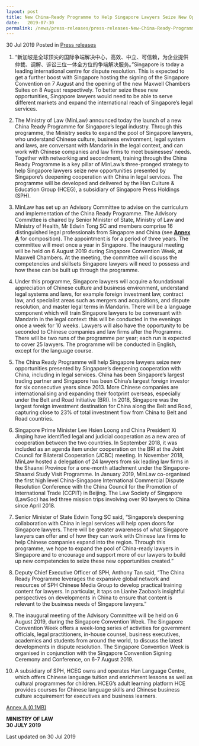 ```yaml
---
layout: post
title: New China-Ready Programme to Help Singapore Lawyers Seize New Opportunities
date:   2019-07-30
permalink: /news/press-releases/press-releases-New-China-Ready-Programme-to-Help-Singapore-Lawyers-Seize-New-Opportunities
---
```


30 Jul 2019 Posted in [Press releases](/news/press-releases)

1. “新加坡是全球顶尖的国际争端解决中心，高效、中立、可信赖，为企业提供仲裁、调解、诉讼三位一体全方位的争端解决服务。”Singapore is today a leading international centre for dispute resolution. This is expected to get a further boost with Singapore hosting the signing of the Singapore Convention on 7 August and the opening of the new Maxwell Chambers Suites on 8 August respectively. To better seize these new opportunities, Singapore lawyers would need to be able to serve different markets and expand the international reach of Singapore’s legal services.  
 


2. The Ministry of Law (MinLaw) announced today the launch of a new China Ready Programme for Singapore’s legal industry. Through this programme, the Ministry seeks to expand the pool of Singapore lawyers, who understand Chinese culture, business environment, legal system and laws, are conversant with Mandarin in the legal context, and can work with Chinese companies and law firms to meet businesses’ needs. Together with networking and secondment, training through the China Ready Programme is a key pillar of MinLaw’s three-pronged strategy to help Singapore lawyers seize new opportunities presented by Singapore’s deepening cooperation with China in legal services. The programme will be developed and delivered by the Han Culture & Education Group (HCEG), a subsidiary of Singapore Press Holdings (SPH).
 


3. MinLaw has set up an Advisory Committee to advise on the curriculum and implementation of the China Ready Programme. The Advisory Committee is chaired by Senior Minister of State, Ministry of Law and Ministry of Health, Mr Edwin Tong SC and members comprise 16 distinguished legal professionals from Singapore and China (see **<u>Annex A</u>** for composition). The appointment is for a period of three years. The committee will meet once a year in Singapore. The inaugural meeting will be held on 6 August 2019 during Singapore Convention Week, at Maxwell Chambers. At the meeting, the committee will discuss the competencies and skillsets Singapore lawyers will need to possess and how these can be built up through the programme.  
 


4. Under this programme, Singapore lawyers will acquire a foundational appreciation of Chinese culture and business environment, understand legal systems and laws, for example foreign investment law, contract law, and specialist areas such as mergers and acquisitions, and dispute resolution, and master legal terms in Mandarin. There will be a language component which will train Singapore lawyers to be conversant with Mandarin in the legal context: this will be conducted in the evenings once a week for 10 weeks. Lawyers will also have the opportunity to be seconded to Chinese companies and law firms after the Programme. There will be two runs of the programme per year; each run is expected to cover 25 lawyers. The programme will be conducted in English, except for the language course. 
 

5. The China Ready Programme will help Singapore lawyers seize new opportunities presented by Singapore’s deepening cooperation with China, including in legal services. China has been Singapore’s largest trading partner and Singapore has been China’s largest foreign investor for six consecutive years since 2013. More Chinese companies are internationalising and expanding their footprint overseas, especially under the Belt and Road Initiative (BRI). In 2018, Singapore was the largest foreign investment destination for China along the Belt and Road, capturing close to 23% of total investment flow from China to Belt and Road countries.

 

6. Singapore Prime Minister Lee Hsien Loong and China President Xi Jinping have identified legal and judicial cooperation as a new area of cooperation between the two countries. In September 2018, it was included as an agenda item under cooperation on the BRI at the Joint Council for Bilateral Cooperation (JCBC) meeting. In November 2018, MinLaw hosted a delegation of 24 lawyers from six leading law firms in the Shaanxi Province for a one-month attachment under the Singapore-Shaanxi Study Visit Programme. In January 2019, MinLaw co-organised the first high level China-Singapore International Commercial Dispute Resolution Conference with the China Council for the Promotion of International Trade (CCPIT) in Beijing. The Law Society of Singapore (LawSoc) has led three mission trips involving over 90 lawyers to China since April 2018.
 


7. Senior Minister of State Edwin Tong SC said, “Singapore’s deepening collaboration with China in legal services will help open doors for Singapore lawyers. There will be greater awareness of what Singapore lawyers can offer and of how they can work with Chinese law firms to help Chinese companies expand into the region. Through this programme, we hope to expand the pool of China-ready lawyers in Singapore and to encourage and support more of our lawyers to build up new competencies to seize these new opportunities created.”       

 

8. Deputy Chief Executive Officer of SPH, Anthony Tan said, “The China Ready Programme leverages the expansive global network and resources of SPH Chinese Media Group to develop practical training content for lawyers. In particular, it taps on Lianhe Zaobao’s insightful perspectives on developments in China to ensure that content is relevant to the business needs of Singapore lawyers.” 
 


9. The inaugural meeting of the Advisory Committee will be held on 6 August 2019, during the Singapore Convention Week. The Singapore Convention Week offers a week-long series of activities for government officials, legal practitioners, in-house counsel, business executives, academics and students from around the world, to discuss the latest developments in dispute resolution. The Singapore Convention Week is organised in conjunction with the Singapore Convention Signing Ceremony and Conference, on 6-7 August 2019.
 


10. A subsidiary of SPH, HCEG owns and operates Han Language Centre, which offers Chinese language tuition and enrichment lessons as well as cultural programmes for children. HCEG’s adult learning platform HCE provides courses for Chinese language skills and Chinese business culture acquirement for executives and business learners. 

[Annex A (0.1MB)](/files/news/press-releases/2019/07/AnnexAforChinaReady30July.pdf)

**MINISTRY OF LAW**  
**30 JULY 2019**

<p class="right-side-updated">Last updated on 30 Jul 2019</p> 
